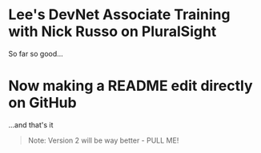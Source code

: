 # Lee's DevNet Associate Training with Nick Russo on PluralSight
So far so good...

# Now making a README edit directly on GitHub
...and that's it

> Note: Version 2 will be way better - PULL ME!